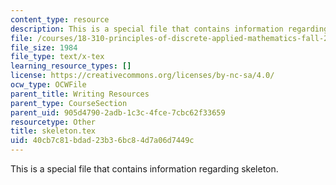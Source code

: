 ```yaml
---
content_type: resource
description: This is a special file that contains information regarding skeleton.
file: /courses/18-310-principles-of-discrete-applied-mathematics-fall-2013/40cb7c81bdad23b36bc84d7a06d7449c_skeleton.tex
file_size: 1984
file_type: text/x-tex
learning_resource_types: []
license: https://creativecommons.org/licenses/by-nc-sa/4.0/
ocw_type: OCWFile
parent_title: Writing Resources
parent_type: CourseSection
parent_uid: 905d4790-2adb-1c3c-4fce-7cbc62f33659
resourcetype: Other
title: skeleton.tex
uid: 40cb7c81-bdad-23b3-6bc8-4d7a06d7449c
---
```

This is a special file that contains information regarding skeleton.